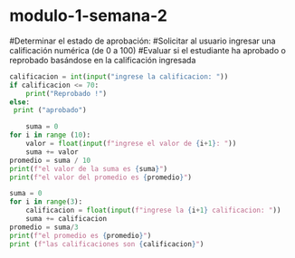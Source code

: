 # modulo-1-semana-2
#Determinar el estado de aprobación:
#Solicitar al usuario ingresar una calificación numérica (de 0 a 100)
#Evaluar si el estudiante ha aprobado o reprobado basándose en la calificación ingresada
```python
calificacion = int(input("ingrese la calificacion: "))
if calificacion <= 70:
    print("Reprobado !")
else:
 print ("aprobado")
```
```python
    suma = 0
for i in range (10):
    valor = float(input(f"ingrese el valor de {i+1}: "))
    suma += valor
promedio = suma / 10
print(f"el valor de la suma es {suma}")
print(f"el valor del promedio es {promedio}")
```
```python
suma = 0
for i in range(3):
    calificacion = float(input(f"ingrese la {i+1} calificacion: "))
    suma += calificacion
promedio = suma/3
print(f"el promedio es {promedio}")
print (f"las calificaciones son {calificacion}")
```
